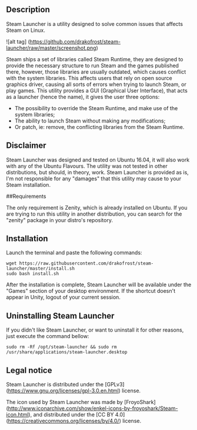 ## Description

Steam Launcher is a utility designed to solve common issues that affects Steam on Linux.

![alt tag] (https://github.com/drakofrost/steam-launcher/raw/master/screenshot.png)

Steam ships a set of libraries called Steam Runtime, they are designed to provide the necessary structure to run Steam and the games published there, however, those libraries are usually outdated, which causes conflict with the system libraries. This affects users that rely on open source graphics driver, causing all sorts of errors when trying to launch Steam, or play games. This utility provides a GUI (Graphical User Interface), that acts as a launcher (hence the name), it gives the user three options:

- The possibility to override the Steam Runtime, and make use of the system libraries;
- The ability to launch Steam without making any modifications;
- Or patch, ie: remove, the conflicting libraries from the Steam Runtime.


## Disclaimer

Steam Launcher was designed and tested on Ubuntu 16.04, it will also work with any of the Ubuntu Flavours. The utility was not tested in other distributions, but should, in theory, work.
Steam Launcher is provided as is, I'm not responsible for any "damages" that this utility may cause to your Steam installation.


##Requirements

The only requirement is Zenity, which is already installed on Ubuntu. If you are trying to run this utility in another distribution, you can search for the "zenity" package in your distro's repository.


## Installation

Launch the terminal and paste the following commands:

```
wget https://raw.githubusercontent.com/drakofrost/steam-launcher/master/install.sh
sudo bash install.sh
```

After the installation is complete, Steam Launcher will be available under the "Games" section of your desktop environment. If the shortcut doesn't appear in Unity, logout of your current session.


## Uninstalling Steam Launcher

If you didn't like Steam Launcher, or want to uninstall it for other reasons, just execute the command bellow:

```
sudo rm -Rf /opt/steam-launcher && sudo rm /usr/share/applications/steam-launcher.desktop
```


## Legal notice

Steam Launcher is distributed under the [GPLv3] (https://www.gnu.org/licenses/gpl-3.0.en.html) license.

The icon used by Steam Launcher was made by [FroyoShark] (http://www.iconarchive.com/show/enkel-icons-by-froyoshark/Steam-icon.html), and distributed under the [CC BY 4.0] (https://creativecommons.org/licenses/by/4.0/) license.
